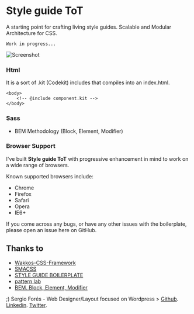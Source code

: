 Style guide ToT
==============================

A starting point for crafting living style guides. Scalable and Modular Architecture for CSS.

` Work in progress... `

![Screenshot](https://s3-us-west-2.amazonaws.com/s.cdpn.io/98095/logoyo.png)

### Html
It is a sort of .kit (Codekit) includes that compiles into an index.html.

	<body>
		<!-- @include component.kit -->
	</body>

### Sass
* BEM Methodology (Block, Element, Modifier)


### Browser Support
I've built **Style guide ToT** with progressive enhancement in mind to work on a wide range of browsers.

Known supported browsers include:

* Chrome
* Firefox
* Safari 
* Opera 
* IE6+

If you come across any bugs, or have any other issues with the boilerplate, please open an issue here on GitHub.

## Thanks to
* [Wakkos-CSS-Framework](https://github.com/Wakkos/Wakkos-CSS-Framework/)
* [SMACSS](http://smacss.com/)
* [STYLE GUIDE BOILERPLATE](http://brettjankord.com/projects/style-guide-boilerplate/)
* [pattern lab](http://patternlab.io/)
* [BEM. Block, Element, Modifier](https://bem.info/method/)

;)
Sergio Forés - Web Designer/Layout focused on Wordpress > 
[Github](https://github.com/t0t/).
[Linkedin](https://www.linkedin.com/in/sergiofores/).
[Twitter](https://twitter.com/t0tinspire/).
